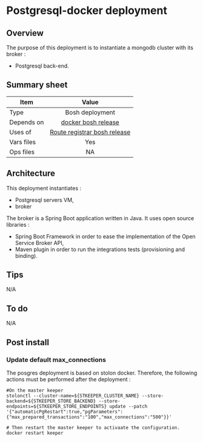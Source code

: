 # Postgresql-docker deployment

## Overview

The purpose of this deployment is to instantiate a mongodb cluster with its broker : 
* Postgresql back-end.

## Summary sheet

| Item | Value |
| -- | :--: |
| Type | Bosh deployment |
| Depends on | [docker bosh release](https://github.com/cloudfoundry-incubator/docker-boshrelease) |
| Uses of | [Route registrar bosh release](https://github.com/cloudfoundry/route-registrar) |
| Vars files | Yes |
| Ops files | NA |

## Architecture

This deployment instantiates : 
* Postgresql servers VM,
* broker

The broker is a Spring Boot application written in Java. It uses open source libraries : 
* Spring Boot Framework in order to ease the implementation of the Open Service Broker API,
* Maven plugin in order to run the integrations tests (provisioning and binding).

## Tips

N/A

## To do

N/A

## Post install

### Update default max_connections
The posgres deployment is based on stolon docker.
Therefore, the following actions must be performed after the deployment :

```
#On the master keeper 
stolonctl --cluster-name=${STKEEPER_CLUSTER_NAME} --store-backend=${STKEEPER_STORE_BACKEND} --store-endpoints=${STKEEPER_STORE_ENDPOINTS} update --patch '{"automaticPgRestart":true,"pgParameters":{"max_prepared_transactions":"100","max_connections":"500"}}'

# Then restart the master keeper to activaate the configuration.
docker restart keeper
```
